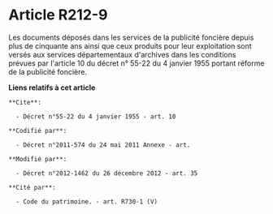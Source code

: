 # Article R212-9

Les documents déposés dans les services de la publicité foncière depuis plus de cinquante ans ainsi que ceux produits pour
leur exploitation sont versés aux services départementaux d'archives dans les conditions prévues par l'article 10 du décret
n° 55-22 du 4 janvier 1955 portant réforme de la publicité foncière.

**Liens relatifs à cet article**

	**Cite**:

	  - Décret n°55-22 du 4 janvier 1955 - art. 10

	**Codifié par**:

	  - Décret n°2011-574 du 24 mai 2011 Annexe - art.

	**Modifié par**:

	  - Décret n°2012-1462 du 26 décembre 2012 - art. 35

	**Cité par**:

	  - Code du patrimoine. - art. R730-1 (V)
